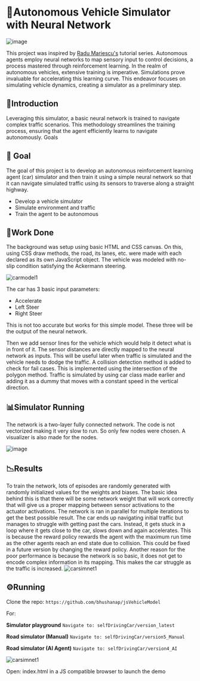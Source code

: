 # 🚗Autonomous Vehicle Simulator with Neural Network

![image](https://github.com/bhushanap/jsVehicleModel/assets/83635464/c54a2373-ab0f-454a-bf68-91238e4ec970)

This project was inspired by [Radu Mariescu's](https://radufromfinland.com/) tutorial series. Autonomous agents employ neural networks to map sensory input to control decisions, a process mastered through reinforcement learning. In the realm of autonomous vehicles, extensive training is imperative. Simulations prove invaluable for accelerating this learning curve. This endeavor focuses on simulating vehicle dynamics, creating a simulator as a preliminary step.

## 🔬Introduction

Leveraging this simulator, a basic neural network is trained to navigate complex traffic scenarios. This methodology streamlines the training process, ensuring that the agent efficiently learns to navigate autonomously.
Goals

## 🤖 Goal

The goal of this project is to develop an autonomous reinforcement learning agent (car) simulator and then train it using a simple neural network so that it can navigate simulated traffic using its sensors to traverse along a straight highway.

- Develop a vehicle simulator
- Simulate environment and traffic
- Train the agent to be autonomous

## 🚧Work Done

The background was setup using basic HTML and CSS canvas. On this, using CSS draw methods, the road, its lanes, etc. were made with each declared as its own JavaScript object. The vehicle was modeled with no-slip condition satisfying the Ackermann steering.

![carmodel1](https://github.com/bhushanap/jsVehicleModel/assets/83635464/55399f1f-faa2-41e1-819e-f2d330ca222c)

The car has 3 basic input parameters:
- Accelerate
- Left Steer
- Right Steer

This is not too accurate but works for this simple model. These three will be the output of the neural network.

Then we add sensor lines for the vehicle which would help it detect what is in front of it. The sensor distances are directly mapped to the neural network as inputs. This will be useful later when traffic is simulated and the vehicle needs to dodge the traffic. A collision detection method is added to check for fail cases. This is implemented using the intersection of the polygon method. Traffic is simulated by using car class made earlier and adding it as a dummy that moves with a constant speed in the vertical direction.

## 📊Simulator Running

The network is a two-layer fully connected network. The code is not vectorized making it very slow to run. So only few nodes were chosen. A visualizer is also made for the nodes.

![image](https://github.com/bhushanap/jsVehicleModel/assets/83635464/a93272ac-63d2-40ee-82f9-36320ee075c5)

## 📉Results

To train the network, lots of episodes are randomly generated with randomly initialized values for the weights and biases. The basic idea behind this is that there will be some network weight that will work correctly that will give us a proper mapping between sensor activations to the actuator activations.
The network is ran in parallel for multiple iterations to get the best possible result. The car ends up navigating initial traffic but manages to struggle with getting past the cars. Instead, it gets stuck in a loop where it gets close to the car, slows down and again accelerates. This is because the reward policy rewards the agent with the maximum run time as the other agents reach an end state due to collision. This could be fixed in a future version by changing the reward policy.
Another reason for the poor performance is because the network is so basic, it does not get to encode complex information in its mapping. This makes the car struggle as the traffic is increased.
![carsimnet1](https://github.com/bhushanap/jsVehicleModel/assets/83635464/3b4ebaf0-de8f-412b-b814-c02e47723911)

## ⚙️Running

Clone the repo: `https://github.com/bhushanap/jsVehicleModel`

For:

**Simulator playground** `Navigate to: selfDrivingCar/version_latest`

**Road simulator (Manual)** `Navigate to: selfDrivingCar/version5_Manual`

**Road simulator (AI Agent)** `Navigate to: selfDrivingCar/version4_AI`

![carsimnet1](https://github.com/bhushanap/jsVehicleModel/assets/83635464/31fc7165-5733-4a2b-bcb5-c72a0b81a12b)

Open: index.html in a JS compatible browser to launch the demo
